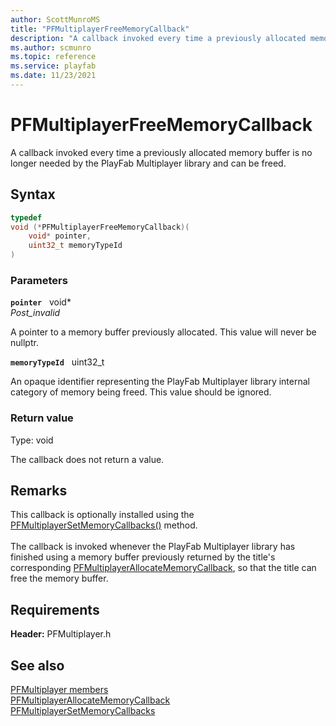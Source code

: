 ```yaml
---
author: ScottMunroMS
title: "PFMultiplayerFreeMemoryCallback"
description: "A callback invoked every time a previously allocated memory buffer is no longer needed by the PlayFab Multiplayer library and can be freed."
ms.author: scmunro
ms.topic: reference
ms.service: playfab
ms.date: 11/23/2021
---
```


# PFMultiplayerFreeMemoryCallback  

A callback invoked every time a previously allocated memory buffer is no longer needed by the PlayFab Multiplayer library and can be freed.  

## Syntax  
  
```cpp
typedef
void (*PFMultiplayerFreeMemoryCallback)(  
    void* pointer,  
    uint32_t memoryTypeId  
)  
```  
  
### Parameters  
  
**`pointer`** &nbsp; void*  
*_Post_invalid_*  
  
A pointer to a memory buffer previously allocated. This value will never be nullptr.  
  
**`memoryTypeId`** &nbsp; uint32_t  
  
An opaque identifier representing the PlayFab Multiplayer library internal category of memory being freed. This value should be ignored.  
  
  
### Return value
Type: void
  
The callback does not return a value.  
  
## Remarks  
  
This callback is optionally installed using the [PFMultiplayerSetMemoryCallbacks()](../functions/pfmultiplayersetmemorycallbacks.md) method. <br /><br /> The callback is invoked whenever the PlayFab Multiplayer library has finished using a memory buffer previously returned by the title's corresponding [PFMultiplayerAllocateMemoryCallback](pfmultiplayerallocatememorycallback.md), so that the title can free the memory buffer.
  
## Requirements  
  
**Header:** PFMultiplayer.h
  
## See also  
[PFMultiplayer members](../pfmultiplayer_members.md)  
[PFMultiplayerAllocateMemoryCallback](pfmultiplayerallocatememorycallback.md)  
[PFMultiplayerSetMemoryCallbacks](../functions/pfmultiplayersetmemorycallbacks.md)  
  
  
  
